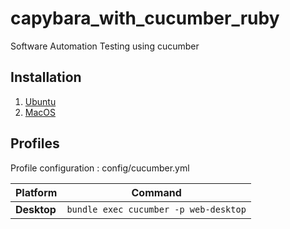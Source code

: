 # capybara_with_cucumber_ruby
Software Automation Testing using cucumber

## Installation
1. [Ubuntu](https://github.com/fathirwafda/capybara_cucumber_po/-/blob/master/docs/Ubuntu-Installation.md)
2. [MacOS](https://ggithub.com/fathirwafda/capybara_cucumber_po/-/blob/master/docs/MacOS-Installation.md)

## Profiles
Profile configuration : config/cucumber.yml

| Platform                    | Command                                             |
|-----------------------------|-----------------------------------------------------|
| **Desktop**                 | `bundle exec cucumber -p web-desktop`               |

